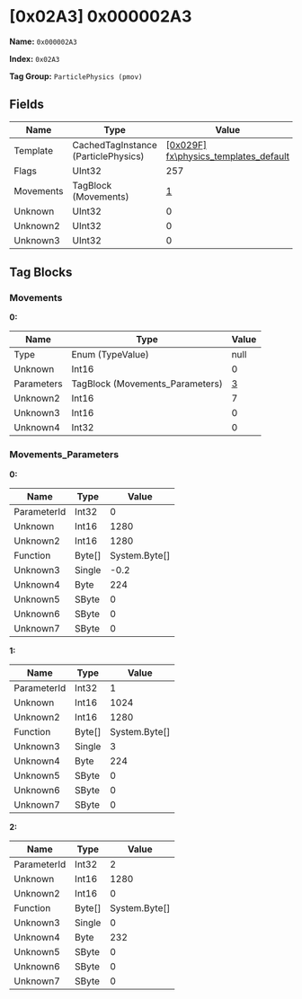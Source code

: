 # [0x02A3] 0x000002A3

**Name:** ```0x000002A3```

**Index:** ```0x02A3```

**Tag Group:** ```ParticlePhysics (pmov)```

## Fields

Name	| Type	| Value
---	|---	|---	|
Template	|CachedTagInstance (ParticlePhysics)	|[[0x029F] fx\physics_templates\_default](../ParticlePhysics/029F.md)
Flags	|UInt32	|257
Movements	|TagBlock (Movements)	|[1](#movements)
Unknown	|UInt32	|0
Unknown2	|UInt32	|0
Unknown3	|UInt32	|0


## Tag Blocks

### Movements

**0:**

Name	| Type	| Value
---	|---	|---	|
Type	|Enum (TypeValue)	|null
Unknown	|Int16	|0
Parameters	|TagBlock (Movements_Parameters)	|[3](#movements_parameters)
Unknown2	|Int16	|7
Unknown3	|Int16	|0
Unknown4	|Int32	|0


### Movements_Parameters

**0:**

Name	| Type	| Value
---	|---	|---	|
ParameterId	|Int32	|0
Unknown	|Int16	|1280
Unknown2	|Int16	|1280
Function	|Byte[]	|System.Byte[]
Unknown3	|Single	|-0.2
Unknown4	|Byte	|224
Unknown5	|SByte	|0
Unknown6	|SByte	|0
Unknown7	|SByte	|0


**1:**

Name	| Type	| Value
---	|---	|---	|
ParameterId	|Int32	|1
Unknown	|Int16	|1024
Unknown2	|Int16	|1280
Function	|Byte[]	|System.Byte[]
Unknown3	|Single	|3
Unknown4	|Byte	|224
Unknown5	|SByte	|0
Unknown6	|SByte	|0
Unknown7	|SByte	|0


**2:**

Name	| Type	| Value
---	|---	|---	|
ParameterId	|Int32	|2
Unknown	|Int16	|1280
Unknown2	|Int16	|0
Function	|Byte[]	|System.Byte[]
Unknown3	|Single	|0
Unknown4	|Byte	|232
Unknown5	|SByte	|0
Unknown6	|SByte	|0
Unknown7	|SByte	|0



